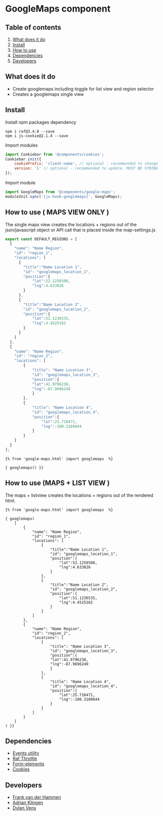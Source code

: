 
# GoogleMaps component

## Table of contents
1. [What does it do](#markdown-header-what-does-it-do)
2. [Install](#markdown-header-install)
3. [How to use](#markdown-header-how-to-use)
4. [Dependencies](#markdown-header-dependencies)
5. [Developers](#markdown-header-developers)

## What does it do
* Create googlemaps including toggle for list view and region selector
* Creates a googlemaps single view

## Install
Install npm packages dependency
```node
npm i raf@3.4.0 --save
npm i js-cookie@2.1.4 --save
```
Import modules
```javascript
import Cookiebar from '@components/cookies';
Cookiebar.init({
    cookiePrefix: 'client-name', // optional - recommended to change
    version: '1' // optional - recommended to update. MUST BE STRING
});
```

Import module
```javascript
import GoogleMaps from '@components/google-maps';
moduleInit.sync('[js-hook-googlemaps]', GoogleMaps);
```

## How to use ( MAPS VIEW ONLY )

The single maps view creates the locations + regions out of the json/javascript object or API call that is placed inside the map-settings.js

```javascript
export const DEFAULT_REGIONS = [
  {
    "name": "Name Region",
    "id": "region_1",
    "locations": [
      {
        "title":"Name Location 1",
        "id": "googlemaps_location_1",
        "position":{
            "lat":52.1258508,
            "lng":4.633826
        }
      },
      {
        "title":"Name Location 2",
        "id": "googlemaps_location_2",
        "position":{
            "lat":51.1236535,
            "lng":4.4525162
        }
      }
    ]
  },
  {
    "name": "Name Region",
    "id": "region_2",
    "locations": [
        {
            "title": "Name Location 3",
            "id": "googlemaps_location_3",
            "position":{
            "lat":41.9796238,
            "lng":-87.9696249
            }
        },
        {
            "title": "Name Location 4",
            "id": "googlemaps_location_4",
            "position":{
                "lat":25.710471,
                "lng":-100.3109644
            }
        }
    ]
  }
];
```

```htmlmixed
{% from 'google-maps.html' import googlemaps  %}

{ googlemaps() }}
```

## How to use (MAPS + LIST VIEW )
The maps + listview creates the locations + regions out of the rendered html.

```htmlmixed
{% from 'google-maps.html' import googlemaps  %}

{ googlemaps(
    [
        {
            "name": "Name Region",
            "id": "region_1",
            "locations": [
                {
                    "title":"Name Location 1",
                    "id": "googlemaps_location_1",
                    "position":{
                        "lat":52.1258508,
                        "lng":4.633826
                    }
                },
                {
                    "title":"Name Location 2",
                    "id": "googlemaps_location_2",
                    "position":{
                        "lat":51.1236535,
                        "lng":4.4525162
                    }
                }
            ]
        },
        {
            "name": "Name Region",
            "id": "region_2",
            "locations": [
                {
                    "title": "Name Location 3",
                    "id": "googlemaps_location_3",
                    "position":{
                    "lat":41.9796238,
                    "lng":-87.9696249
                    }
                },
                {
                    "title": "Name Location 4",
                    "id": "googlemaps_location_4",
                    "position":{
                        "lat":25.710471,
                        "lng":-100.3109644
                    }
                }
            ]
        }
    ]
) }}

```

## Dependencies
* [Events utility](/utilities/events/)
* [Raf Throttle](/utilities/raf-throttle/)
* [Form-elements](./form-elements/)
* [Cookies](./cookies/)

## Developers
* [Frank van der Hammen](mailto:frank.vanderhammen@deptagency.com)
* [Adrian Klingen](mailto:adrian@deptagency.com)
* [Dylan Vens](mailto:dylan.vens@deptagency.com)

